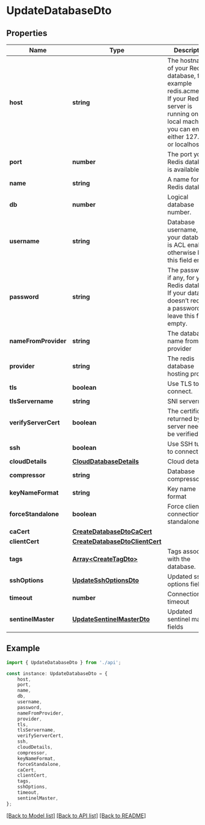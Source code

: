 # UpdateDatabaseDto


## Properties

Name | Type | Description | Notes
------------ | ------------- | ------------- | -------------
**host** | **string** | The hostname of your Redis database, for example redis.acme.com. If your Redis server is running on your local machine, you can enter either 127.0.0.1 or localhost. | [optional] [default to 'localhost']
**port** | **number** | The port your Redis database is available on. | [optional] [default to 6379]
**name** | **string** | A name for your Redis database. | [optional] [default to undefined]
**db** | **number** | Logical database number. | [optional] [default to undefined]
**username** | **string** | Database username, if your database is ACL enabled, otherwise leave this field empty. | [optional] [default to undefined]
**password** | **string** | The password, if any, for your Redis database. If your database doesn’t require a password, leave this field empty. | [optional] [default to undefined]
**nameFromProvider** | **string** | The database name from provider | [optional] [default to undefined]
**provider** | **string** | The redis database hosting provider | [optional] [default to undefined]
**tls** | **boolean** | Use TLS to connect. | [optional] [default to undefined]
**tlsServername** | **string** | SNI servername | [optional] [default to undefined]
**verifyServerCert** | **boolean** | The certificate returned by the server needs to be verified. | [optional] [default to false]
**ssh** | **boolean** | Use SSH tunnel to connect. | [optional] [default to undefined]
**cloudDetails** | [**CloudDatabaseDetails**](CloudDatabaseDetails.md) | Cloud details | [optional] [default to undefined]
**compressor** | **string** | Database compressor | [optional] [default to CompressorEnum_None]
**keyNameFormat** | **string** | Key name format | [optional] [default to KeyNameFormatEnum_Unicode]
**forceStandalone** | **boolean** | Force client connection as standalone | [optional] [default to undefined]
**caCert** | [**CreateDatabaseDtoCaCert**](CreateDatabaseDtoCaCert.md) |  | [optional] [default to undefined]
**clientCert** | [**CreateDatabaseDtoClientCert**](CreateDatabaseDtoClientCert.md) |  | [optional] [default to undefined]
**tags** | [**Array&lt;CreateTagDto&gt;**](CreateTagDto.md) | Tags associated with the database. | [optional] [default to undefined]
**sshOptions** | [**UpdateSshOptionsDto**](UpdateSshOptionsDto.md) | Updated ssh options fields | [optional] [default to undefined]
**timeout** | **number** | Connection timeout | [optional] [default to undefined]
**sentinelMaster** | [**UpdateSentinelMasterDto**](UpdateSentinelMasterDto.md) | Updated sentinel master fields | [optional] [default to undefined]

## Example

```typescript
import { UpdateDatabaseDto } from './api';

const instance: UpdateDatabaseDto = {
    host,
    port,
    name,
    db,
    username,
    password,
    nameFromProvider,
    provider,
    tls,
    tlsServername,
    verifyServerCert,
    ssh,
    cloudDetails,
    compressor,
    keyNameFormat,
    forceStandalone,
    caCert,
    clientCert,
    tags,
    sshOptions,
    timeout,
    sentinelMaster,
};
```

[[Back to Model list]](../README.md#documentation-for-models) [[Back to API list]](../README.md#documentation-for-api-endpoints) [[Back to README]](../README.md)
